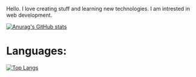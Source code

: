Hello. I love creating stuff and learning new technologies. 
I am intrested in web development.

[![Anurag's GitHub stats](https://github-readme-stats.vercel.app/api?username=scape76)](https://github.com/anuraghazra/github-readme-stats) </br>
# Languages:
[![Top Langs](https://github-readme-stats.vercel.app/api/top-langs/?username=scape76)](https://github.com/anuraghazra/github-readme-stats)
